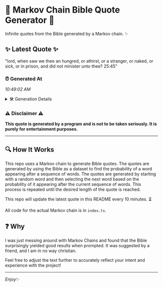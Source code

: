 # 📖 Markov Chain Bible Quote Generator 📖

Infinite quotes from the Bible generated by a Markov chain. ✨

## ✨ Latest Quote ✨
"lord, when saw we thee an hungred, or athirst, or a stranger, or naked, or sick, or in prison, and did not minister unto thee? 25:45"

### ⏰ Generated At
*10:49:02 AM*

<details>
    <summary>🛠️ Generation Details</summary>
    <p>
        <strong>🌱 Seed:</strong> lord,<br>
        <strong>🔄 Iterations:</strong> 25<br>
        <strong>📜 Context History:</strong><br>[ lord, ]: when<br>[ lord,, when ]: saw<br>[ lord,, when, saw ]: we<br>[ lord,, when, saw, we ]: thee<br>[ lord,, when, saw, we, thee ]: an<br>[ lord,, when, saw, we, thee, an ]: hungred,<br>[ when, saw, we, thee, an, hungred, ]: or<br>[ saw, we, thee, an, hungred,, or ]: athirst,<br>[ we, thee, an, hungred,, or, athirst, ]: or<br>[ thee, an, hungred,, or, athirst,, or ]: a<br>[ an, hungred,, or, athirst,, or, a ]: stranger,<br>[ hungred,, or, athirst,, or, a, stranger, ]: or<br>[ or, athirst,, or, a, stranger,, or ]: naked,<br>[ athirst,, or, a, stranger,, or, naked, ]: or<br>[ or, a, stranger,, or, naked,, or ]: sick,<br>[ a, stranger,, or, naked,, or, sick, ]: or<br>[ stranger,, or, naked,, or, sick,, or ]: in<br>[ or, naked,, or, sick,, or, in ]: prison,<br>[ naked,, or, sick,, or, in, prison, ]: and<br>[ or, sick,, or, in, prison,, and ]: did<br>[ sick,, or, in, prison,, and, did ]: not<br>[ or, in, prison,, and, did, not ]: minister<br>[ in, prison,, and, did, not, minister ]: unto<br>[ prison,, and, did, not, minister, unto ]: thee?<br>[ and, did, not, minister, unto, thee? ]: 25:45<br>
    </p>
</details>

### ⚠️ Disclaimer ⚠️
**This quote is generated by a program and is not to be taken seriously. It is purely for entertainment purposes.**

---

## 🔍 How It Works

This repo uses a Markov chain to generate Bible quotes. The quotes are generated by using the Bible as a dataset to find the probability of a word appearing after a sequence of words. The quotes are generated by starting with a random word and then selecting the next word based on the probability of it appearing after the current sequence of words. This process is repeated until the desired length of the quote is reached.

This repo will update the latest quote in this README every 10 minutes. ⏳

All code for the actual Markov chain is in `index.ts`.

## ❓ Why

I was just messing around with Markov Chains and found that the Bible surprisingly yielded good results when prompted. 
It was suggested by a friend, and I am in no way christian.

Feel free to adjust the text further to accurately reflect your intent and experience with the project!

---

*Enjoy*✨
